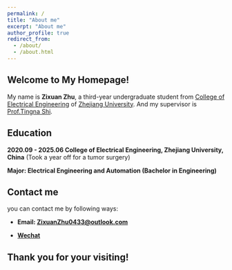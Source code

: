 ```yaml
---
permalink: /
title: "About me"
excerpt: "About me"
author_profile: true
redirect_from: 
  - /about/
  - /about.html
---
```


## Welcome to My Homepage!

My name is **Zixuan Zhu**, a third-year undergraduate student from [College of Electrical Engineering](http://ee.zju.edu.cn/) of [Zhejiang University](https://www.zju.edu.cn/).
And my supervisor is [Prof.Tingna Shi](https://person.zju.edu.cn/0018202). 

## Education

**2020.09 - 2025.06     College of Electrical Engineering, Zhejiang University, China** (Took a year off for a tumor surgery)

**Major: Electrical Engineering and Automation (Bachelor in Engineering)**

## Contact me

you can contact me by following ways:

* **Email: ZixuanZhu0433@outlook.com** 

* **[Wechat](https://ZhuZixuan0809.github.io/images/Wechat_zzx.png)**


## Thank you for your visiting! 
